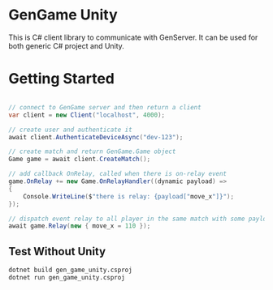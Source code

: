 # GenGame Unity

This is C# client library to communicate with GenServer. It can be used for both generic C# project and Unity.

# Getting Started

```cs

// connect to GenGame server and then return a client
var client = new Client("localhost", 4000);

// create user and authenticate it
await client.AuthenticateDeviceAsync("dev-123");

// create match and return GenGame.Game object
Game game = await client.CreateMatch();

// add callback OnRelay, called when there is on-relay event
game.OnRelay += new Game.OnRelayHandler((dynamic payload) =>
{
    Console.WriteLine($"there is relay: {payload["move_x"]}");
});

// dispatch event relay to all player in the same match with some payload
await game.Relay(new { move_x = 110 });
```

## Test Without Unity

```bash
dotnet build gen_game_unity.csproj
dotnet run gen_game_unity.csproj
```
